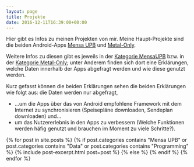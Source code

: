 ```yaml
---
layout: page
title: Projekte
date: 2016-12-11T16:39:00+00:00
---
```


Hier gibt es Infos zu meinen Projekten von mir. Meine Haupt-Projekte sind die beiden Android-Apps 
[Mensa UPB](https://play.google.com/store/apps/details?id=de.ironjan.mensaupb) und 
[Metal-Only](https://play.google.com/store/apps/details?id=com.codingspezis.android.metalonly.player).

Weitere Infos zu diesen gibt es jeweils in der [Kategorie MensaUPB](/mensaupb) bzw. in der 
[Kategorie Metal-Only](/metal-only); unter Anderem finden sich dort eine Erklärungen, welche Daten 
innerhalb der Apps abgefragt werden und wie diese genutzt werden.

Kurz gefasst können die beiden Erklärungen sehen die beiden Erklärungen wie folgt aus: die Daten 
werden nur abgefragt, 

 * …um die Apps über das von Android empfohlene Framework mit dem Internet zu 
synchronisieren (Speisepläne downloaden, Sendeplan downloaden) und…
 * um das Nutzererlebnis in den Apps 
zu verbessern (Welche Funktionen werden häfig genutzt und brauchen im Moment zu viele Schritte?).


{% for post in site.posts %}
  {% if    post.categories contains "Mensa UPB"
        or post.categories contains "Data"
        or post.categories contains "Programming"
  %}
    {% include post-excerpt.html post=post %}
  {% else %}
  {% endif %}
{% endfor %}
